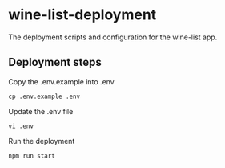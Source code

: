 # wine-list-deployment

The deployment scripts and configuration for the wine-list app.

## Deployment steps

Copy the .env.example into .env

`cp .env.example .env`

Update the .env file 

`vi .env`

Run the deployment

`npm run start`